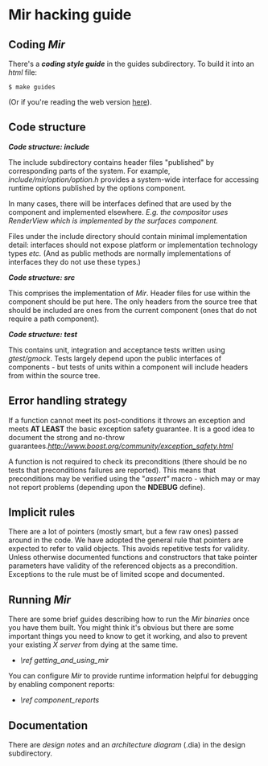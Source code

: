 Mir hacking guide
=================

Coding *Mir*
----------

There's a *__coding style guide__* in the guides subdirectory. To build it into an
*html* file:

    $ make guides

(Or if you're reading the web version [here](cppguide/index.html)).


Code structure
--------------

*__Code structure: include__*

The include subdirectory contains header files "published" by corresponding parts
of the system. For example, *include/mir/option/option.h* provides a system-wide interface
for accessing runtime options published by the options component.

In many cases, there will be interfaces defined that are used by the component
and implemented elsewhere. *E.g. the compositor uses RenderView which is implemented
by the surfaces component.*

Files under the include directory should contain minimal implementation detail: interfaces
should not expose platform or implementation technology types *etc.* (And as public methods
are normally implementations of interfaces they do not use these types.)


*__Code structure: src__*

This comprises the implementation of *Mir*. Header files for use within the component
should be put here. The only headers from the source tree that should be included are
ones from the current component (ones that do not require a path component).


*__Code structure: test__*

This contains unit, integration and acceptance tests written using *gtest/gmock*. Tests
largely depend upon the public interfaces of components - but tests of units within
a component will include headers from within the source tree.


Error handling strategy
-----------------------

If a function cannot meet its post-conditions it throws an exception and meets
__AT LEAST__ the basic exception safety guarantee. It is a good idea to document the
strong and no-throw guarantees._http://www.boost.org/community/exception_safety.html_

A function is not required to check its preconditions (there should be no
tests that preconditions failures are reported). This means that 
preconditions may be verified using the "*assert"* macro - which may or may
not report problems (depending upon the __NDEBUG__ define).


Implicit rules
--------------

There are a lot of pointers (mostly smart, but a few raw ones) passed
around in the code. We have adopted the general rule that pointers are
expected to refer to valid objects. This avoids repetitive tests for
validity. Unless otherwise documented functions and constructors that
take pointer parameters have validity of the referenced objects as a
precondition. Exceptions to the rule must be of limited scope and 
documented.


Running *Mir*
-----------

There are some brief guides describing how to run the *Mir binaries* once you have
them built. You might think it's obvious but there are some important things
you need to know to get it working, and also to prevent your existing *X server*
from dying at the same time.

 - *\ref getting_and_using_mir*

You can configure *Mir* to provide runtime information helpful for debugging
by enabling component reports:

 - *\ref component_reports*

Documentation
-------------

There are *design notes* and an *architecture diagram* (.dia) in the design
subdirectory.


